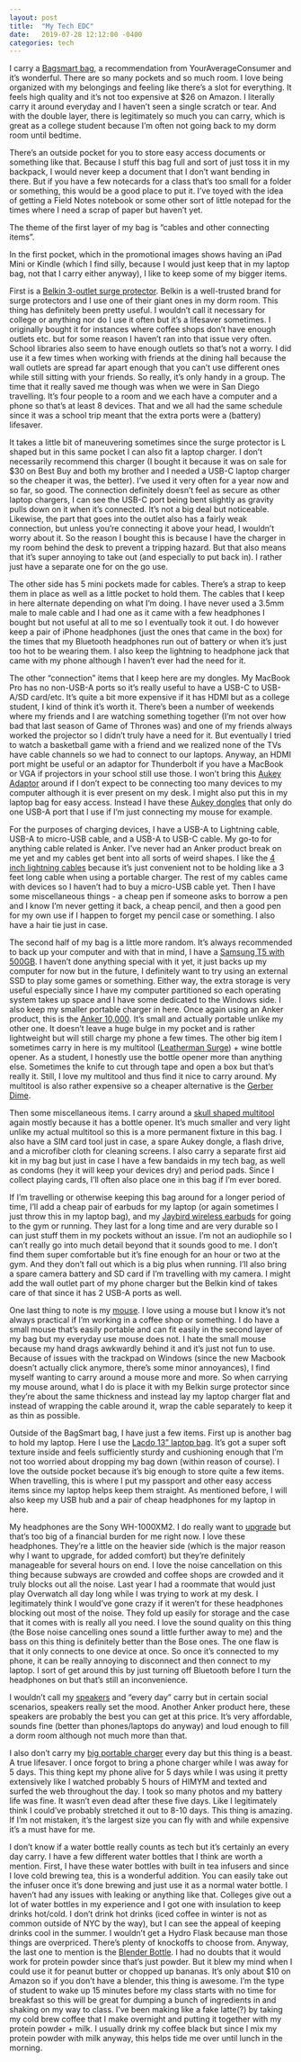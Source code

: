 ```yaml
---
layout: post
title:  "My Tech EDC"
date:   2019-07-28 12:12:00 -0400
categories: tech
---
```


I carry a [Bagsmart bag](<https://amzn.to/2SBVl8l>), a recommendation from YourAverageConsumer and it’s wonderful. There are so many pockets and so much room. I love being organized with my belongings and feeling like there’s a slot for everything. It feels high quality and it’s not too expensive at $26 on Amazon. I literally carry it around everyday and I haven’t seen a single scratch or tear. And with the double layer, there is legitimately so much you can carry, which is great as a college student because I’m often not going back to my dorm room until bedtime.

There’s an outside pocket for you to store easy access documents or something like that. Because I stuff this bag full and sort of just toss it in my backpack, I would never keep a document that I don’t want bending in there. But if you have a few notecards for a class that’s too small for a folder or something, this would be a good place to put it. I’ve toyed with the idea of getting a Field Notes notebook or some other sort of little notepad for the times where I need a scrap of paper but haven’t yet.

The theme of the first layer of my bag is “cables and other connecting items”.

In the first pocket, which in the promotional images shows having an iPad Mini or Kindle (which I find silly, because I would just keep that in my laptop bag, not that I carry either anyway), I like to keep some of my bigger items.

First is a [Belkin 3-outlet surge protector](<https://amzn.to/2JNakte>). Belkin is a well-trusted brand for surge protectors and I use one of their giant ones in my dorm room. This thing has definitely been pretty useful. I wouldn’t call it necessary for college or anything nor do I use it often but it’s a lifesaver sometimes. I originally bought it for instances where coffee shops don’t have enough outlets etc. but for some reason I haven’t ran into that issue very often. School libraries also seem to have enough outlets so that’s not a worry. I did use it a few times when working with friends at the dining hall because the wall outlets are spread far apart enough that you can’t use different ones while still sitting with your friends. So really, it’s only handy in a group. The time that it really saved me though was when we were in San Diego travelling. It’s four people to a room and we each have a computer and a phone so that’s at least 8 devices. That and we all had the same schedule since it was a school trip meant that the extra ports were a (battery) lifesaver.

It takes a little bit of maneuvering sometimes since the surge protector is L shaped but in this same pocket I can also fit a laptop charger. I don’t necessarily recommend this charger (I bought it because it was on sale for $30 on Best Buy and both my brother and I needed a USB-C laptop charger so the cheaper it was, the better). I’ve used it very often for a year now and so far, so good. The connection definitely doesn’t feel as secure as other laptop chargers, I can see the USB-C port being bent slightly as gravity pulls down on it when it’s connected. It’s not a big deal but noticeable. Likewise, the part that goes into the outlet also has a fairly weak connection, but unless you’re connecting it above your head, I wouldn’t worry about it. So the reason I bought this is because I have the charger in my room behind the desk to prevent a tripping hazard. But that also means that it’s super annoying to take out (and especially to put back in). I rather just have a separate one for on the go use.

The other side has 5 mini pockets made for cables. There’s a strap to keep them in place as well as a little pocket to hold them. The cables that I keep in here alternate depending on what I’m doing. I have never used a 3.5mm male to male cable and I had one as it came with a few headphones I bought but not useful at all to me so I eventually took it out. I do however keep a pair of iPhone headphones (just the ones that came in the box) for the times that my Bluetooth headphones run out of battery or when it’s just too hot to be wearing them. I also keep the lightning to headphone jack that came with my phone although I haven’t ever had the need for it.

The other “connection” items that I keep here are my dongles. My MacBook Pro has no non-USB-A ports so it’s really useful to have a USB-C to USB-A/SD card/etc. It’s quite a bit more expensive if it has HDMI but as a college student, I kind of think it’s worth it. There’s been a number of weekends where my friends and I are watching something together (I’m not over how bad that last season of Game of Thrones was) and one of my friends always worked the projector so I didn’t truly have a need for it. But eventually I tried to watch a basketball game with a friend and we realized none of the TVs have cable channels so we had to connect to our laptops. Anyway, an HDMI port might be useful or an adaptor for Thunderbolt if you have a MacBook or VGA if projectors in your school still use those. I won’t bring this [Aukey Adaptor](<https://amzn.to/2JX3hhD>) around if I don’t expect to be connecting too many devices to my computer although it is ever present on my desk. I might also put this in my laptop bag for easy access. Instead I have these [Aukey dongles](<https://amzn.to/2ykCiWI>) that only do one USB-A port that I use if I’m just connecting my mouse for example.

For the purposes of charging devices, I have a USB-A to Lightning cable, USB-A to micro-USB cable, and a USB-A to USB-C cable. My go-to for anything cable related is Anker. I’ve never had an Anker product break on me yet and my cables get bent into all sorts of weird shapes. I like the [4 inch lightning cables](<https://amzn.to/2STDoT7>) because it’s just convenient not to be holding like a 3 feet long cable when using a portable charger. The rest of my cables came with devices so I haven’t had to buy a micro-USB cable yet. Then I have some miscellaneous things - a cheap pen if someone asks to borrow a pen and I know I’m never getting it back, a cheap pencil, and then a good pen for my own use if I happen to forget my pencil case or something. I also have a hair tie just in case.

The second half of my bag is a little more random. It’s always recommended to back up your computer and with that in mind, I have a [Samsung T5 with 500GB](<https://amzn.to/2YrxTMi>). I haven’t done anything special with it yet, it just backs up my computer for now but in the future, I definitely want to try using an external SSD to play some games or something. Either way, the extra storage is very useful especially since I have my computer partitioned so each operating system takes up space and I have some dedicated to the Windows side. I also keep my smaller portable charger in here. Once again using an Anker product, this is the [Anker 10,000](<https://amzn.to/2LKaNyz>). It’s small and actually portable unlike my other one. It doesn’t leave a huge bulge in my pocket and is rather lightweight but will still charge my phone a few times. The other big item I sometimes carry in here is my multitool ([Leatherman Surge](<https://amzn.to/2ynZdQV>)) + wine bottle opener. As a student, I honestly use the bottle opener more than anything else. Sometimes the knife to cut through tape and open a box but that’s really it. Still, I love my multitool and thus find it nice to carry around. My multitool is also rather expensive so a cheaper alternative is the [Gerber Dime](<https://amzn.to/2Yr4guK>).

Then some miscellaneous items. I carry around a [skull shaped multitool](<https://amzn.to/2SIcZau>) again mostly because it has a bottle opener. It’s much smaller and very light unlike my actual multitool so this is a more permanent fixture in this bag. I also have a SIM card tool just in case, a spare Aukey dongle, a flash drive, and a microfiber cloth for cleaning screens. I also carry a separate first aid kit in my bag but just in case I have a few bandaids in my tech bag, as well as condoms (hey it will keep your devices dry) and period pads. Since I collect playing cards, I’ll often also place one in this bag if I’m ever bored.

If I’m travelling or otherwise keeping this bag around for a longer period of time, I’ll add a cheap pair of earbuds for my laptop (or again sometimes I just throw this in my laptop bag), and my [Jaybird wireless earbuds](<https://amzn.to/2ydW3iT>) for going to the gym or running. They last for a long time and are very durable so I can just stuff them in my pockets without an issue. I’m not an audiophile so I can’t really go into much detail beyond that it sounds good to me. I don’t find them super comfortable but it’s fine enough for an hour or two at the gym. And they don’t fall out which is a big plus when running. I’ll also bring a spare camera battery and SD card if I’m travelling with my camera. I might add the wall outlet part of my phone charger but the Belkin kind of takes care of that since it has 2 USB-A ports as well.

One last thing to note is my [mouse](<https://www.amazon.com/Logitech-M705-Wireless-Marathon-Mouse/dp/B003TG75EG/ref=sxin_5_sxwds-bovbs?keywords=logitech+mouse&pd_rd_i=B003TG75EG&pd_rd_r=b169428e-c6c6-4e14-ade5-5c08458210db&pd_rd_w=doaOz&pd_rd_wg=YtPup&pf_rd_p=55b738be-ff12-48ad-8ad2-6a14afb06d32&pf_rd_r=PR3V735WWWVVRMCDFZMR&qid=1564287738&s=gateway>). I love using a mouse but I know it’s not always practical if I’m working in a coffee shop or something. I do have a small mouse that’s easily portable and can fit easily in the second layer of my bag but my everyday use mouse does not. I hate the small mouse because my hand drags awkwardly behind it and it’s just not fun to use. Because of issues with the trackpad on Windows (since the new Macbook doesn’t actually click anymore, there’s some minor annoyances), I find myself wanting to carry around a mouse more and more. So when carrying my mouse around, what I do is place it with my Belkin surge protector since they’re about the same thickness and instead lay my laptop charger flat and instead of wrapping the cable around it, wrap the cable separately to keep it as thin as possible.

Outside of the BagSmart bag, I have just a few items. First up is another bag to hold my laptop. Here I use the [Lacdo 13” laptop bag](<https://amzn.to/310PDju>). It’s got a super soft texture inside and feels sufficiently sturdy and cushioning enough that I’m not too worried about dropping my bag down (within reason of course). I love the outside pocket because it’s big enough to store quite a few items. When travelling, this is where I put my passport and other easy access items since my laptop helps keep them straight. As mentioned before, I will also keep my USB hub and a pair of cheap headphones for my laptop in here.

My headphones are the Sony WH-1000XM2. I do really want to [upgrade](<https://amzn.to/2K0h4Et>) but that’s too big of a financial burden for me right now. I love these headphones. They’re a little on the heavier side (which is the major reason why I want to upgrade, for added comfort) but they’re definitely manageable for several hours on end. I love the noise cancellation on this thing because subways are crowded and coffee shops are crowded and it truly blocks out all the noise. Last year I had a roommate that would just play Overwatch all day long while I was trying to work at my desk. I legitimately think I would’ve gone crazy if it weren’t for these headphones blocking out most of the noise. They fold up easily for storage and the case that it comes with is really all you need. I love the sound quality on this thing (the Bose noise cancelling ones sound a little further away to me) and the bass on this thing is definitely better than the Bose ones. The one flaw is that it only connects to one device at once. So once it’s connected to my phone, it can be really annoying to disconnect and then connect to my laptop. I sort of get around this by just turning off Bluetooth before I turn the headphones on but that’s still an inconvenience.

I wouldn’t call my [speakers](<https://amzn.to/2SKNcyI>) and “every day” carry but in certain social scenarios, speakers really set the mood. Another Anker product here, these speakers are probably the best you can get at this price. It’s very affordable, sounds fine (better than phones/laptops do anyway) and loud enough to fill a dorm room although not much more than that.

I also don’t carry my [big portable charger](<https://amzn.to/2SJ4NH2>) every day but this thing is a beast. A true lifesaver. I once forgot to bring a phone charger while I was away for 5 days. This thing kept my phone alive for 5 days while I was using it pretty extensively like I watched probably 5 hours of HIMYM and texted and surfed the web throughout the day. I took so many photos and my battery life was fine. It wasn’t even dead after these five days. Like I legitimately think I could’ve probably stretched it out to 8-10 days. This thing is amazing. If I’m not mistaken, it’s the largest size you can fly with and while expensive it’s a must have for me.

I don’t know if a water bottle really counts as tech but it’s certainly an every day carry. I have a few different water bottles that I think are worth a mention. First, I have these water bottles with built in tea infusers and since I love cold brewing tea, this is a wonderful addition. You can easily take out the infuser once it’s done brewing and just use it as a normal water bottle. I haven’t had any issues with leaking or anything like that. Colleges give out a lot of water bottles in my experience and I got one with insulation to keep drinks hot/cold. I don’t drink hot drinks (iced coffee in winter is not as common outside of NYC by the way), but I can see the appeal of keeping drinks cool in the summer. I wouldn’t get a Hydro Flask because man those things are overpriced. There’s plenty of knockoffs to choose from. Anyway, the last one to mention is the [Blender Bottle](<https://amzn.to/30YMQHl>). I had no doubts that it would work for protein powder since that’s just powder. But it blew my mind when I could use it for peanut butter or chopped up bananas. It’s only about $10 on Amazon so if you don’t have a blender, this thing is awesome. I’m the type of student to wake up 15 minutes before my class starts with no time for breakfast so this will be great for dumping a bunch of ingredients in and shaking on my way to class. I’ve been making like a fake latte(?) by taking my cold brew coffee that I make overnight and putting it together with my protein powder + milk. I usually drink my coffee black but since I mix my protein powder with milk anyway, this helps tide me over until lunch in the morning.
